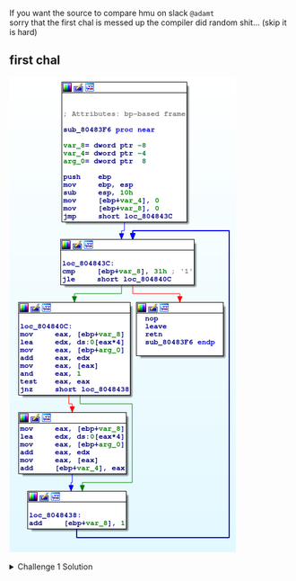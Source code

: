 If you want the source to compare hmu on slack `@adamt`
<br />
sorry that the first chal is messed up the compiler did random shit... (skip it is hard)

first chal
---------------------

![easy](../static/6447rev/easy1_ida.png)


<details><summary>Challenge 1 Solution</summary>
<p>
```c
int printEvenSum(int* a) {
    int sum = 0;
    for(int i = 0; i < 50; i++) {
        if (a[i] % 2 == 0) {
            sum += a[i];
        }
    }   
}

```

</p>
</details>

<br />

second first chal
------------------

![easy](../static/6447rev/medium1_ida.png)

<br />


third chal
----------------------

![easy](../static/6447rev/medium2_ida.png)
